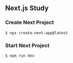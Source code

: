 ## Next.js Study

### Create Next Project
`$ npx create-next-app@latest`

### Start Next Project
`$ npm run dev`